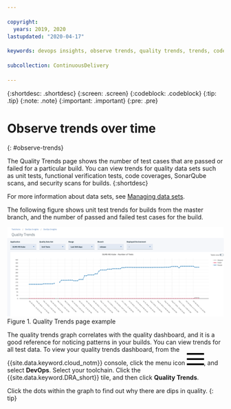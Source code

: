 ```yaml
---

copyright:
  years: 2019, 2020
lastupdated: "2020-04-17"

keywords: devops insights, observe trends, quality trends, trends, code coverage, test, tests, verification, app, sonarqube, dashboard

subcollection: ContinuousDelivery

---
```


{:shortdesc: .shortdesc}
{:screen: .screen}
{:codeblock: .codeblock}
{:tip: .tip}
{:note: .note}
{:important: .important}
{:pre: .pre}

# Observe trends over time
{: #observe-trends}

The Quality Trends page shows the number of test cases that are passed or failed for a particular build. You can view trends for quality data sets such as unit tests, functional verification tests, code coverages, SonarQube scans, and security scans for builds. 
{:shortdesc}

For more information about data sets, see [Managing data sets](/docs/ContinuousDelivery?topic=ContinuousDelivery-adding-data-sets).

The following figure shows unit test trends for builds from the master branch, and the number of passed and failed test cases for the build. 

![Deployment Unit Test Trends](images/DRA_unit_test_trends.png "Quality Trends page has a graph of passed and failed tests for a selected app and data set") Figure 1. Quality Trends page example

The quality trends graph correlates with the quality dashboard, and it is a good reference for noticing patterns in your builds. You can view trends for all test data. To view your quality trends dashboard, from the {{site.data.keyword.cloud_notm}} console, click the menu icon ![hamburger icon](images/icon_hamburger.svg), and select **DevOps**. Select your toolchain. Click the {{site.data.keyword.DRA_short}} tile, and then click **Quality Trends**. 

Click the dots within the graph to find out why there are dips in quality.
{: tip}
